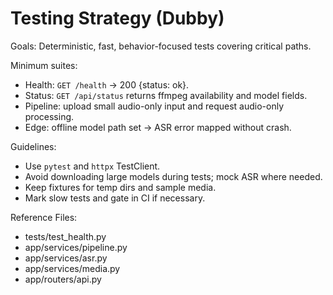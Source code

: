 # Testing Strategy (Dubby)

Goals: Deterministic, fast, behavior-focused tests covering critical paths.

Minimum suites:

- Health: `GET /health` → 200 {status: ok}.
- Status: `GET /api/status` returns ffmpeg availability and model fields.
- Pipeline: upload small audio-only input and request audio-only processing.
- Edge: offline model path set → ASR error mapped without crash.

Guidelines:

- Use `pytest` and `httpx` TestClient.
- Avoid downloading large models during tests; mock ASR where needed.
- Keep fixtures for temp dirs and sample media.
- Mark slow tests and gate in CI if necessary.

Reference Files:

- tests/test_health.py
- app/services/pipeline.py
- app/services/asr.py
- app/services/media.py
- app/routers/api.py
